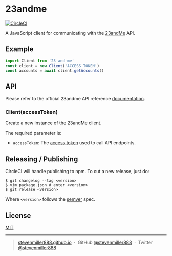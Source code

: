 # 23andme

[![CircleCI](https://circleci.com/gh/stevenmiller888/23andme.svg?style=svg)](https://circleci.com/gh/stevenmiller888/23andme)

A JavaScript client for communicating with the [23andMe](https://api.23andme.com) API.

## Example

```js
import Client from '23-and-me'
const client = new Client('ACCESS_TOKEN')
const accounts = await client.getAccounts()
```

## API

Please refer to the official 23andme API reference [documentation](https://api.23andme.com/docs/reference).

### Client(accessToken)

Create a new instance of the 23andMe client.

The required parameter is:

- `accessToken`: The [access token](https://api.23andme.com/docs/authentication) used to call API endpoints.

## Releasing / Publishing

CircleCI will handle publishing to npm. To cut a new release, just do:

```
$ git changelog --tag <version>
$ vim package.json # enter <version>
$ git release <version>
```

Where `<version>` follows the [semver](http://semver.org/) spec.

## License

[MIT](https://tldrlegal.com/license/mit-license)

---

> [stevenmiller888.github.io](https://stevenmiller888.github.io) &nbsp;&middot;&nbsp;
> GitHub [@stevenmiller888](https://github.com/stevenmiller888) &nbsp;&middot;&nbsp;
> Twitter [@stevenmiller888](https://twitter.com/stevenmiller888)
